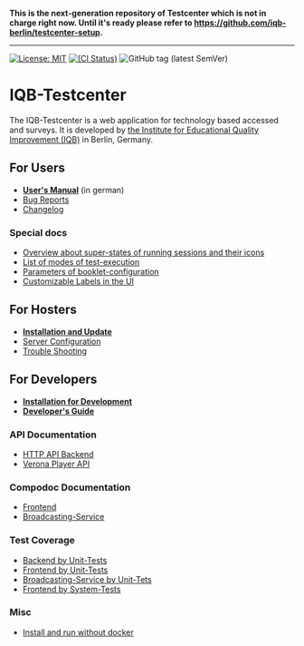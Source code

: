 **This is the next-generation repository of Testcenter which is not in charge right now. Until it's ready please 
refer to https://github.com/iqb-berlin/testcenter-setup.**

---

[![License: MIT](https://img.shields.io/badge/License-MIT-yellow.svg)](https://opensource.org/licenses/MIT)
[![(CI Status)](https://scm.cms.hu-berlin.de/iqb/testcenter-setup/badges/master/pipeline.svg)](https://scm.cms.hu-berlin.de/iqb/testcenter)
![GitHub tag (latest SemVer)](https://img.shields.io/github/v/tag/iqb-berlin/testcenter)

# IQB-Testcenter

The IQB-Testcenter is a web application for technology based accessed and surveys. It is developed by 
[the Institute for Educational Quality Improvement (IQB)](https://www.iqb.hu-berlin.de/) in Berlin, Germany.

## For Users

* **[User's Manual](https://github.com/iqb-berlin/iqb-berlin.github.io/wiki/2-Testcenter)** (in german)
* [Bug Reports](https://github.com/iqb-berlin/testcenter/issues)
* [Changelog](https://github.com/iqb-berlin/testcenter-frontend/blob/master/CHANGELOG.md)

### Special docs 
* [Overview about super-states of running sessions and their icons](https://iqb-berlin.github.io/testcenter/dist/test-session-super-states.html)
* [List of modes of test-execution](https://iqb-berlin.github.io/testcenter/dist/test-mode)
* [Parameters of booklet-configuration](https://iqb-berlin.github.io/testcenter/dist/booklet-config)
* [Customizable Labels in the UI](https://iqb-berlin.github.io/testcenter/dist/custom-texts)

## For Hosters

* **[Installation and Update](https://iqb-berlin.github.io/testcenter/dist/installation-prod)**
* [Server Configuration](https://iqb-berlin.github.io/testcenter/dist/server-setup)
* [Trouble Shooting](https://iqb-berlin.github.io/testcenter/dist/trouble-shooting)

## For Developers

* **[Installation for Development](https://iqb-berlin.github.io/testcenter/dist/installation-dev)**
* **[Developer's Guide](https://iqb-berlin.github.io/testcenter/dist/developer-guide)**

### API Documentation

* [HTTP API Backend](https://iqb-berlin.github.io/testcenter/dist/api/index.html)
* [Verona Player API](https://verona-interfaces.github.io/player/)

### Compodoc Documentation

* [Frontend](https://iqb-berlin.github.io/testcenter/dist/compodoc-frontend/index.html)
* [Broadcasting-Service](https://iqb-berlin.github.io/testcenter/dist/compodoc-broadcasting-service/index.html)

### Test Coverage

* [Backend by Unit-Tests](https://iqb-berlin.github.io/testcenter/dist/test-coverage-backend-unit/index.html)
* [Frontend by Unit-Tests](https://iqb-berlin.github.io/testcenter/dist/test-coverage-frontend-unit/report/index.html)
* [Broadcasting-Service by Unit-Tets](https://iqb-berlin.github.io/testcenter/dist/test-coverage-broadcasting-service-unit/lcov-report/index.html)
* [Frontend by System-Tests](https://iqb-berlin.github.io/testcenter/dist/test-coverage-frontend-system/report/index.html)

### Misc
* [Install and run without docker](https://iqb-berlin.github.io/testcenter/dist/installation-local)

